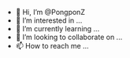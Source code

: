 - 👋 Hi, I’m @PongponZ
- 👀 I’m interested in ...
- 🌱 I’m currently learning ...
- 💞️ I’m looking to collaborate on ...
- 📫 How to reach me ...

<!---
PongponZ/PongponZ is a ✨ special ✨ repository because its `README.md` (this file) appears on your GitHub profile.
You can click the Preview link to take a look at your changes.
--->
